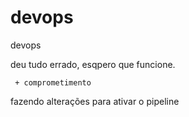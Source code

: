 # devops

devops

deu tudo errado, esqpero que funcione.

` + comprometimento`

fazendo alterações para ativar o pipeline
